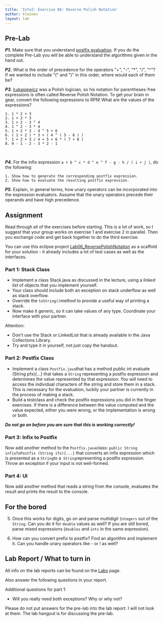 ```yaml
---
title: 'Info2: Exercise 06: Reverse Polish Notation'
author: kleinen
layout: lab
---
```

## Pre-Lab

***P1.*** Make sure that you understand [postfix evaluation](../lab-06-handout). If you do the complete Pre-Lab you will be able to understand the algorithms given in the hand out.

***P2.*** What is the order of precedence for the operators "+", "-", "\*", "/", "^"? If we wanted to include "(" and ")" in this order, where would each of them be? 

***P3.*** [ 	&#321;ukasiewicz](http://www-gap.dcs.st-and.ac.uk/%7Ehistory/Mathematicians/Lukasiewicz.html) was a Polish logician, so his notation for parentheses-free expressions is often called Reverse Polish Notation. To get your brain in gear, convert the following expressions to RPN! What are the values of the expressions?

    1. 1 * 2 + 3
    2. 1 + 2 * 3
    3. 1 + 2 - 3 ^ 4
    4. 1 ^ 2 - 3 * 4
    5. 1 + 2 * 3 - 4 ^ 5 + 6
    6. ( 1 + 2 ) * 3 + ( 4 ^ ( 5 - 6 ) )
    7. 1 + 2 + 3 / 4 + 5 + 6 * ( 7 + 8 )
    8. 9 - 1 - 2 - 3 * 2 - 1
  

***P4.*** For the infix expression `a + b ^ c * d ^ e ^ f - g - h / ( i + j )`, do the following:

    1. Show how to generate the corresponding postfix expression.
    2. Show how to evaluate the resulting postfix expression.
  
***P5.*** Explain, in general terms, how unary operators can be incorporated into the expression evaluators. Assume that the unary operators precede their operands and have high precedence.

## Assignment
Read through all of the exercises before starting. This is a lot of work, so I suggest that your group works on exercise 1 and exercise 2 in parallel. Then you exchange code and get back together to do the third exercise.

You can use this eclipse project [Lab06_ReversePolishNotation](https://github.com/htw-imi-info2/Lab06_ReversePolishNotation) as a scaffold for your solution - it already includes a lot of test cases as well as the interfaces.

### Part 1: Stack Class
  - Implement a class Stack.java as discussed in the lecture, using a *linked list* of objects that you implement yourself.
  - Your class should include both an exception on stack underflow as well as stack overflow.
  - Override the ```toString()```method to provide a useful way of printing a stack.
  - Now make it generic, so it can take values of any type. Coordinate your interface with your partner.
  
  Attention: 
  - Don't use the Stack or LinkedList that is already available in the Java Collections Library. 
  - Try and type it in yourself, not just copy the handout. 

### Part 2: Postfix Class
  - Implement a class ```Postfix.java```that has a method public int evaluate (String pfx){...}
  that takes a `String` representing a postfix expression and determines the value represented by that expression. 
  You will need to access the individual characters of the string and store them in a stack. 
  This is necessary for the evaluation, luckily your partner is currently in the process of making a stack. 
  - Build a testclass and check the postfix expressions you did in the finger exercises. If there is a difference between the value computed and the value expected, either you were wrong, or the implementation is wrong or both. 

***Do not go on before you are sure that this is working correctly!***

### Part 3: Infix to Postfix
Now add another method to the ```Postfix.java```class: ```public String infixToPostfix (String ifx){...}``` that converts an infix expression which is presented as a ```String```to a``` String```representing a postfix expression. Throw an exception if your input is not well-formed.

### Part 4: UI
Now add another method that reads a string from the console, evaluates the result and prints the result to the console.

## For the bored
  5. Once this works for digits, go on and parse multidigit ```Integers``` out of the ```String```. Can you do it for ```double```  values as well? If you are still bored, parse mixed expressions (```doubles```  and ```ints```  in the same expression).

  6. How can you convert prefix to postfix? Find an algorithm and implement it. Can you handle unary operators like - or ! as well?

## Lab Report / What to turn in
All info on the lab reports can be found on the [Labs](https://bkleinen.github.io/classes/ss2020/info2/labs/) page.

Also answer the following questions in your report.

Additional questions for part 1:
- Will you really need both exceptions? Why or why not?

Please do not put answers for the pre-lab into the lab report. I will not look at them. The lab hangout is for discussing the pre-lab.
